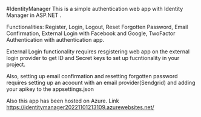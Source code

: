 #IdentityManager
This is a simple authentication web app with Identity Manager in ASP.NET .

Functionalities: Register, Login, Logout, Reset Forgotten Password, Email Confirmation, External Login with Facebook and Google, TwoFactor Authentication with authentication app.

External Login functionality requires resgistering web app on the external login provider to get ID and Secret keys to set up fucntionality in your project.

Also, setting up email confirmation and resetting forgotten password requires setting up an acoount with an email provider(Sendgrid) and adding your apikey to the appsettings.json

Also this app has been hosted on Azure. Link https://identitymanager20221101213109.azurewebsites.net/
